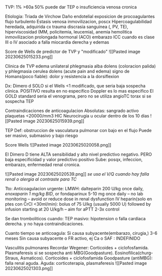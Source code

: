 TVP:
1% >60a
50% puede dar TEP o insuficiencia venosa cronica

Etiologia:
Triada de Virchow
Daño endotelial
	exposicion de procoagulantes
	flujo turbulento
Estasis venosa
	inmovilizacion, poscx
Hipercoagulabilidad
	heredada, adquirida
	cx
	trauma
	discrasia sanguinea (, PV, TE), hiperviscosidad (MM, policitemia, leucemia), anemia hemolitica
	inmovilizacion prolongada
	hormonal (ACO)
	embarazo
	ICC cuando es clase III o IV asociado a falla miocardia derecha y edemas

Score de Wells de predictor de TVP y "modificado"
![[Pasted image 20230625015233.png]]

Clinica de TVP
edema unilateral
phlegmasia alba dolens (coloracion palida) y phlegmasia cerulea dolens (acute pain and edema)
signo de Homans(poco fiable): dolor y resistencia a la dorsiflexion

Dx:
Dimero d SOLO si el Wells <1 modificado, que seria baja sospecha clinica. POSITIVO resulta en no especifico
Doppler es lo mas especifico
El GOLD standard seria el venograma, pero no se utiliza
angioTC torax si se sospecha TEP

Contraindicaciones de anticoagulacion
Absolutas:
sangrado activo
plaquetas <20000/mm3
HIC
Neurocirugia u ocular dentro de los 10 dias
![[Pasted image 20230625015939.png]]



TEP
Def:
obstruccion de vasculatura pulmonar con bajo en el flujo
Puede ser masivo, submasivo y bajo riesgo

Score Wells
![[Pasted image 20230625020058.png]]

El Dimero D tiene ALTA sensibilidad y alto nivel predictivo negativo. PERO baja especificidad y valor predictivo positivo
Sube: posqx, infeccion, embarazo, enfermedad renal cronica.

![[Pasted image 20230625020539.png]]
*se usa el V/Q cuando hay falla renal o alergia al contraste para TC*

Tto:
Anticoagulacion urgente:
LMWH: dalteparin 200 U/kg once daily, *enoxaparin 1 mg/kg BID*, or fondaparinux 5-10
mg once daily – no lab monitoring – avoid or reduce dose in renal dysfunction
IV heparin(solo en ptes con CrCl <30ml/min): bolus of 75 U/kg (usually 5000 U) followed by infusion starting at 20 U/kg/h –
aim for aPTT 2-3x control

Se dan tromboliticos cuando:
TEP masivo: hipotension o falla cardiaca derecha. y no haya contraindicaciones.


Cuanto tiempo se anticoagula:
Si causa subyacente(embarazo, cirugia,) 3-6 meses
Sin causa subyacente o FR activo, ej Ca o SAF : INDEFINIDO


Vasculitis pulmonares
Recordar 
Wegener: Corticoides + ciclofosfamida. Plasmaferesis si se sospecha anti MBG(Goodpasture).
Eosinofilica(churg-Straus, Asmaticos). Corticoides + ciclofosfamida
Goodpasture (antiMBG): falla renal aguda. Aguda: corticoterapia, plasmaferesis
![[Pasted image 20230625021303.png]]